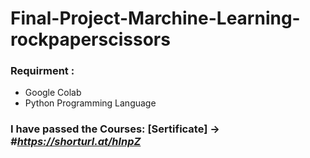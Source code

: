 # Final-Project-Marchine-Learning-rockpaperscissors

### Requirment : 
- Google Colab
- Python Programming Language

### I have passed the Courses: [Sertificate] -> *#https://shorturl.at/hlnpZ*



